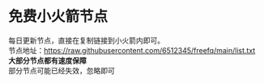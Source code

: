 # 免费小火箭节点
每日更新节点，直接在复制链接到小火箭内即可。<br>
节点地址：https://raw.githubusercontent.com/6512345/freefq/main/list.txt<br>
**大部分节点都有速度保障** <br>
部分节点可能已经失效，忽略即可
